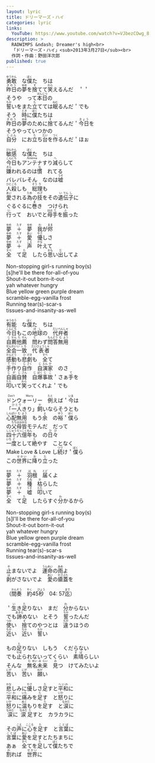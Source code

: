 ```yaml
---
layout: lyric
title: ドリーマーズ・ハイ
categories: lyric
links:
  YouTube: https://www.youtube.com/watch?v=VJbezCOwg_8
description: >
  RADWIMPS &ndash; Dreamer's high<br>
  「ドリーマーズ・ハイ」<sub>2013年3月27日</sub><br>
  作詞・作曲：野田洋次郎
published: true
---
```


<ruby><rb>勇敢</rb><rt>ゆうかん</rt></ruby>　な<ruby><rb>僕</rb><rt>ぼく</rt></ruby>た　ちは<br><ruby><rb>昨日</rb><rt>きのう</rt></ruby>の<ruby><rb>夢</rb><rt>ゆめ</rt></ruby>を<ruby><rb>捨</rb><rt>す</rt></ruby>てて<ruby><rb>笑</rb><rt>わら</rt></ruby>えるんだ　＇＇<br>
そうや　って<ruby><rb>本日</rb><rt>ほんじつ</rt></ruby>の<br><ruby><rb>誓</rb><rt>ちか</rt></ruby>いをまた<ruby><rb>立</rb><rt>た</rt></ruby>てては<ruby><rb>眠</rb><rt>ねむ</rt></ruby>るんだ＇でも<br>そう　<ruby><rb>時</rb><rt>とき</rt></ruby>に<ruby><rb>僕</rb><rt>ぼく</rt></ruby>たちは<br><ruby><rb>昨日</rb><rt>きのう</rt></ruby>の<ruby><rb>夢</rb><rt>ゆめ</rt></ruby>のために<ruby><rb>捨</rb><rt>す</rt></ruby>てるんだ＇<ruby><rb>今日</rb><rt>きょう</rt></ruby>を<br>
そうやっていつかの<br><ruby><rb>自分</rb><rt>じぶん</rt></ruby>　にお<ruby><rb>立</rb><rt>た</rt></ruby>ち<ruby><rb>台</rb><rt>だい</rt></ruby>を<ruby><rb>作</rb><rt>つく</rt></ruby>るんだ＇ほぉ<br>

<ruby><rb>敏感</rb><rt>びんかん</rt></ruby>　な<ruby><rb>僕</rb><rt>ぼく</rt></ruby>た　ちは<br><ruby><rb>今日</rb><rt>こんにち</rt></ruby>も<ruby><rb>アンテナ</rb><rt>Antenna</rt></ruby>すり<ruby><rb>減</rb><rt>へ</rt></ruby>らして<br>
<ruby><rb>嫌</rb><rt>きら</rt></ruby>われるのは<ruby><rb>慣</rb><rt>な</rt></ruby>　れてる<br>バレバレそん　なのは<ruby><rb>嘘</rb><rt>うそ</rt></ruby><br><ruby><rb>人殺</rb><rt>ひとごろ</rt></ruby>しも　<ruby><rb>総理</rb><rt>そう&ensp;り&ensp;</rt></ruby>も<br><ruby><rb>愛</rb><rt>あい</rt></ruby>される<ruby><rb>為</rb><rt>ため</rt></ruby>の<ruby><rb>技</rb><rt>わざ</rt></ruby>をその<ruby><rb>遺伝子</rb><rt>&ensp;い&ensp;でん&ensp;し&ensp;</rt></ruby>に<br>
ぐるぐるに<ruby><rb>巻</rb><rt>ま</rt></ruby>き　つけられ<br><ruby><rb>行</rb><rt>い</rt></ruby>って　おいでと<ruby><rb>母</rb><rt>はは</rt></ruby><ruby><rb>手</rb><rt>て</rt></ruby>を<ruby><rb>振</rb><rt>ふ</rt></ruby>った<br>

<ruby><rb>夢</rb><rt>ゆめ</rt></ruby>　<ruby><rb>＋</rb><rt>たす</rt></ruby>　<ruby><rb>夢</rb><rt>ゆめ</rt></ruby>　<ruby><rb>我</rb><rt>わ</rt></ruby>が<ruby><rb>侭</rb><rt>まま</rt></ruby><br>
<ruby><rb>夢</rb><rt>ゆめ</rt></ruby>　<ruby><rb>＋</rb><rt>たす</rt></ruby>　<ruby><rb>愛</rb><rt>あい</rt></ruby>　<ruby><rb>優</rb><rt>やさ</rt></ruby>しさ<br>
<ruby><rb>夢</rb><rt>ゆめ</rt></ruby>　<ruby><rb>＋</rb><rt>たす</rt></ruby>　<ruby><rb>声</rb><rt>こえ</rt></ruby>　<ruby><rb>叶</rb><rt>かな</rt></ruby>えて<br>
<ruby><rb>全</rb><rt>すべ</rt></ruby>　て<ruby><rb>足</rb><rt>た</rt></ruby>　したら<ruby><rb>思</rb><rt>おも</rt></ruby>い<ruby><rb>出</rb><rt>だ</rt></ruby>してよ<br>

Non-stopping girl-s running boy(s)<br>[s]he'll be there for-all-of-you<br>
Shout-it-out born-it-out<br>yah whatever hungry<br>Blue yellow green purple dream<br>scramble-egg-vanilla frost<br>
Running tear(s)-scar-s<br>tissues-and-insanity-as-well<br>

<ruby><rb>有能</rb><rt>ゆうのう</rt></ruby>　な<ruby><rb>僕</rb><rt>ぼく</rt></ruby>た　ちは<br><ruby><rb>今日</rb><rt>こんにち</rt></ruby>もこの<ruby><rb>地球</rb><rt>ほし</rt></ruby>の　<ruby><rb>代弁</rb><rt>だいべん</rt></ruby><ruby><rb>者</rb><rt>しゃ</rt></ruby><br>
<ruby><rb>自薦</rb><rt>&ensp;じ&ensp;せん</rt></ruby><ruby><rb>他薦</rb><rt>&ensp;た&ensp;せん</rt></ruby>　<ruby><rb>問</rb><rt>と</rt></ruby>わず<ruby><rb>問答無用</rb><rt>もんどう&ensp;む&ensp;よう</rt></ruby><br><ruby><rb>全会</rb><rt>ぜんかい</rt></ruby><ruby><rb>一致</rb><rt>いっち</rt></ruby>　<ruby><rb>代表</rb><rt>だいひょう</rt></ruby><ruby><rb>者</rb><rt>しゃ</rt></ruby><br><ruby><rb>感動</rb><rt>かんどう</rt></ruby>も<ruby><rb>悲劇</rb><rt>&ensp;ひ&ensp;げき</rt></ruby>も　<ruby><rb>全</rb><rt>すべ</rt>て</ruby><br><ruby><rb>手</rb><rt>て</rt><rb>作</rb><rt>づく</rt></ruby>り<ruby><rb>自作</rb><rt>&ensp;じ&ensp;さく</rt></ruby>　<ruby><rb>自演</rb><rt>&ensp;じ&ensp;えん</rt><rb>家</rb><rt>か</rt></ruby>　のさ<br>
<ruby><rb>自画</rb><rt>じが</rt></ruby><ruby><rb>自賛</rb><rt>&ensp;じ&ensp;さん</rt></ruby>　<ruby><rb>自爆</rb><rt>&ensp;じ&ensp;ばく</rt></ruby><ruby><rb>事故</rb><rt>じこ</rt></ruby>＇さぁ<ruby><rb>手</rb><rt>て</rt></ruby>を<br><ruby><rb>叩</rb><rt>たた</rt></ruby>いて<ruby><rb>笑</rb><rt>わら</rt></ruby>ってくれよ＇でも<br>

<ruby><rb>ドン</rb><rt>Don't</rt><rb>ウォーリー</rb><rt>Worry</rt></ruby>　<ruby><rb>例</rb><rt>たと</rt></ruby>えば＇<ruby><rb>今</rb><rt>いま</rt></ruby>は<br>「<ruby><rb>一人</rb><rt>ひとり</rt></ruby>きり」<ruby><rb>飼</rb><rt>か</rt></ruby>いならそうとも<br>
<ruby><rb>心配無用</rb><rt>しんぱい&ensp;む&ensp;よう</rt></ruby>　もう<ruby><rb>余</rb><rt>よ</rt></ruby>　の<ruby><rb>裕</rb><rt>ゆう</rt></ruby>＇<ruby><rb>僕</rb><rt>ぼく</rt></ruby>ら<br>の<ruby><rb>父</rb><rt>ちち</rt></ruby><ruby><rb>母</rb><rt>はは</rt></ruby><ruby><rb>皆</rb><rt>みな</rt></ruby>モテんだ　だって<br><ruby><rb>四十六億</rb><rt>しじゅうろっこく</rt></ruby><ruby><rb>年</rb><rt>ねん</rt></ruby>も　の<ruby><rb>日々</rb><rt>ひび</rt></ruby><br><ruby><rb>一</rb><rt>いち</rt></ruby><ruby><rb>度</rb><rt>ど</rt></ruby>として<ruby><rb>絶</rb><rt>た</rt></ruby>やす　ことなく<br>Make Love & Love し<ruby><rb>続</rb><rt>つづ</rt>け</ruby>＇<ruby><rb>僕</rb><rt>ぼく</rt></ruby>ら<br>この<ruby><rb>世界</rb><rt>せかい</rt></ruby>に<ruby><rb>降</rb><rt>お</rt></ruby>り<ruby><rb>立</rb><rt>た</rt></ruby>った<br>

<ruby><rb>夢</rb><rt>ゆめ</rt></ruby>　<ruby><rb>＋</rb><rt>たす</rt></ruby>　<ruby><rb>羽根</rb><rt>はね</rt></ruby>　<ruby><rb>届</rb><rt>とど</rt></ruby>くよ<br>
<ruby><rb>夢</rb><rt>ゆめ</rt></ruby>　<ruby><rb>＋</rb><rt>たす</rt></ruby>　<ruby><rb>種</rb><rt>たね</rt></ruby>　<ruby><rb>枯</rb><rt>か</rt></ruby>らした<br>
<ruby><rb>夢</rb><rt>ゆめ</rt></ruby>　<ruby><rb>＋</rb><rt>たす</rt></ruby>　<ruby><rb>嘘</rb><rt>うそ</rt></ruby>　<ruby><rb>叩</rb><rt>たた</rt></ruby>いて<br>
<ruby><rb>全</rb><rt>すべ</rt></ruby>　て<ruby><rb>足</rb><rt>た</rt></ruby>　したらすぐ<ruby><rb>分</rb><rt>わ</rt></ruby>かるから<br>

Non-stopping girl-s running boy(s)<br>[s]I'll be there for-all-of-you<br>
Shout-it-out born-it-out<br>yah whatever hungry<br>Blue yellow green purple dream<br>scramble-egg-vanilla frost<br>
Running tear(s)-scar-s<br>tissues-and-insanity-as-well<br>

<ruby><rb>止</rb><rt>や</rt></ruby>まないでよ　<ruby><rb>運命</rb><rt>うんめい</rt></ruby>の<ruby><rb>雨</rb><rt>あめ</rt></ruby>よ<br>
<ruby><rb>剥</rb><rt>は</rt></ruby>がさないでよ　<ruby><rb>愛</rb><rt>あい</rt></ruby>の<ruby><rb>瘡蓋</rb><rt>かさぶた</rt></ruby>を<br>

（<ruby><rb>間奏</rb><rt>かんそう</rt></ruby>　<ruby><rb>約</rb><rt>やく</rt></ruby>45<ruby><rb>秒</rb><rt>びょう</rt></ruby>　04: 57<ruby><rb>迄</rb><rt>まで</rt></ruby>）

＇<ruby><rb>生</rb><rt>い</rt></ruby>き<ruby><rb>足</rb><rt>た</rt></ruby>りない　まだ　<ruby><rb>分</rb><rt>わ</rt></ruby>からない<br>でも<ruby><rb>諦</rb><rt>あきら</rt></ruby>めない　とそう　<ruby><rb>誓</rb><rt>ちか</rt></ruby>ったんだ<br><ruby><rb>使</rb><rt>つか</rt></ruby>い　<ruby><rb>捨</rb><rt>す</rt></ruby>てのやつとは　<ruby><rb>違</rb><rt>ちが</rt></ruby>うほうの<br><ruby><rb>近</rb><rt>ちか</rt></ruby>い　<ruby><rb>近</rb><rt>ちか</rt></ruby>い　<ruby><rb>誓</rb><rt>ちか</rt></ruby>い<br>

もの<ruby><rb>足</rb><rt>た</rt></ruby>りない　しもう　くだらない<br>でも<ruby><rb>止</rb><rt>やめ</rt></ruby>られないってくらい　<ruby><rb>素晴</rb><rt>すば</rt></ruby>らしい<br>そんな　<ruby><rb>無名</rb><rt>&ensp;む&ensp;めい</rt></ruby><ruby><rb>未来</rb><rt>&ensp;み&ensp;らい</rt></ruby>　<ruby><rb>見</rb><rt>み</rt></ruby>つ　けてみたいよ<br><ruby><rb>苦</rb><rt>にが</rt></ruby>い　<ruby><rb>苦</rb><rt>にが</rt></ruby>い　<ruby><rb>願</rb><rt>ねが</rt></ruby>い<br>

<ruby><rb>悲</rb><rt>かな</rt></ruby>しみに<ruby><rb>優</rb><rt>やさ</rt></ruby>しさ<ruby><rb>足</rb><rt>た</rt></ruby>すと<ruby><rb>平和</rb><rt>へいわ</rt></ruby>に<br>
<ruby><rb>平和</rb><rt>へい&ensp;わ&ensp;</rt></ruby>に<ruby><rb>痛</rb><rt>いた</rt></ruby>みを<ruby><rb>足</rb><rt>た</rt></ruby>す　と<ruby><rb>怒</rb><rt>いか</rt></ruby>りに<br>
<ruby><rb>怒</rb><rt>いか</rt></ruby>りに<ruby><rb>温</rb><rt>ぬく</rt></ruby>もりを<ruby><rb>足</rb><rt>た</rt></ruby>す　と<ruby><rb>涙</rb><rt>なみだ</rt></ruby>に<br>
<ruby><rb>涙</rb><rt>なみだ</rt></ruby>に&ensp;<ruby><rb>涙</rb><rt>なみだ</rt></ruby><ruby><rb>足</rb><rt>た</rt></ruby>すと　カラカラに<br>

その<ruby><rb>声</rb><rt>こえ</rt></ruby>に<ruby><rb>心</rb><rt>こころ</rt></ruby>を<ruby><rb>足</rb><rt>た</rt></ruby>す　と<ruby><rb>言葉</rb><rt>ことば</rt></ruby>に<br>
<ruby><rb>言葉</rb><rt>ことば</rt></ruby>に<ruby><rb>愛</rb><rt>あい</rt></ruby>を<ruby><rb>足</rb><rt>た</rt></ruby>すとたちまちに<br>
あぁ　<ruby><rb>全</rb><rt>すべ</rt>て</ruby>を<ruby><rb>足</rb><rt>た</rt></ruby>して<ruby><rb>僕</rb><rt>ぼく</rt></ruby>たちで<br>
<ruby><rb>割</rb><rt>わ</rt></ruby>れば　<ruby><rb>世界</rb><rt>せかい</rt></ruby>に
